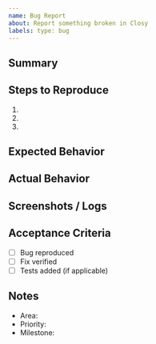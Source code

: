```yaml
---
name: Bug Report
about: Report something broken in Closy
labels: type: bug
---
```


## Summary
<!-- Describe the bug clearly -->

## Steps to Reproduce
1.
2.
3.

## Expected Behavior
<!-- What should happen -->

## Actual Behavior
<!-- What actually happens -->

## Screenshots / Logs
<!-- If applicable -->

## Acceptance Criteria
- [ ] Bug reproduced
- [ ] Fix verified
- [ ] Tests added (if applicable)

## Notes
- Area: <!-- e.g., closet / today / settings -->
- Priority: <!-- P0/P1/P2 -->
- Milestone: <!-- e.g., MVP TestFlight -->